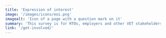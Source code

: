 ```yaml
---
title: 'Expression of interest'
image: '/images/icons/eoi.png'
imagealt: 'Icon of a page with a question mark on it'
summary: 'This survey is for RTOs, employers and other VET stakeholders, although anyone who is interested may respond.'
link: '/get-involved/'
---
```


